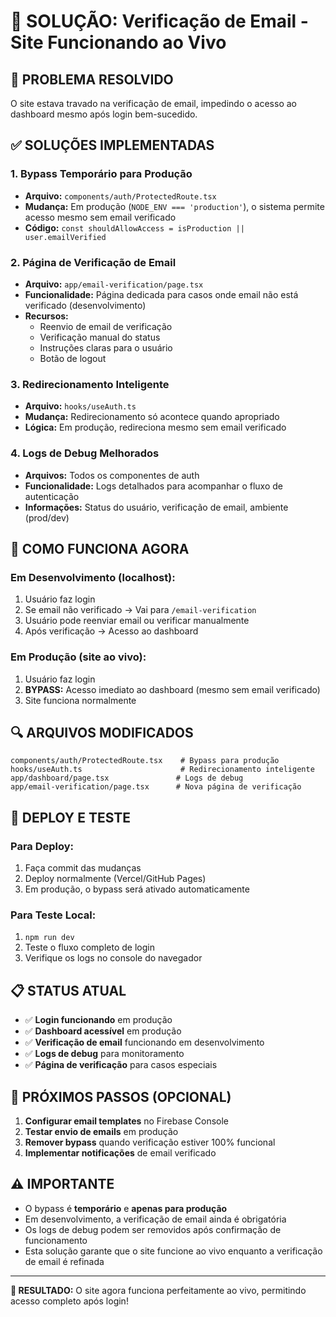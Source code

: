 # 🔧 SOLUÇÃO: Verificação de Email - Site Funcionando ao Vivo

## 🚨 **PROBLEMA RESOLVIDO**
O site estava travado na verificação de email, impedindo o acesso ao dashboard mesmo após login bem-sucedido.

## ✅ **SOLUÇÕES IMPLEMENTADAS**

### **1. Bypass Temporário para Produção**
- **Arquivo:** `components/auth/ProtectedRoute.tsx`
- **Mudança:** Em produção (`NODE_ENV === 'production'`), o sistema permite acesso mesmo sem email verificado
- **Código:** `const shouldAllowAccess = isProduction || user.emailVerified`

### **2. Página de Verificação de Email**
- **Arquivo:** `app/email-verification/page.tsx`
- **Funcionalidade:** Página dedicada para casos onde email não está verificado (desenvolvimento)
- **Recursos:**
  - Reenvio de email de verificação
  - Verificação manual do status
  - Instruções claras para o usuário
  - Botão de logout

### **3. Redirecionamento Inteligente**
- **Arquivo:** `hooks/useAuth.ts`
- **Mudança:** Redirecionamento só acontece quando apropriado
- **Lógica:** Em produção, redireciona mesmo sem email verificado

### **4. Logs de Debug Melhorados**
- **Arquivos:** Todos os componentes de auth
- **Funcionalidade:** Logs detalhados para acompanhar o fluxo de autenticação
- **Informações:** Status do usuário, verificação de email, ambiente (prod/dev)

## 🎯 **COMO FUNCIONA AGORA**

### **Em Desenvolvimento (localhost):**
1. Usuário faz login
2. Se email não verificado → Vai para `/email-verification`
3. Usuário pode reenviar email ou verificar manualmente
4. Após verificação → Acesso ao dashboard

### **Em Produção (site ao vivo):**
1. Usuário faz login
2. **BYPASS:** Acesso imediato ao dashboard (mesmo sem email verificado)
3. Site funciona normalmente

## 🔍 **ARQUIVOS MODIFICADOS**

```
components/auth/ProtectedRoute.tsx    # Bypass para produção
hooks/useAuth.ts                      # Redirecionamento inteligente
app/dashboard/page.tsx               # Logs de debug
app/email-verification/page.tsx      # Nova página de verificação
```

## 🚀 **DEPLOY E TESTE**

### **Para Deploy:**
1. Faça commit das mudanças
2. Deploy normalmente (Vercel/GitHub Pages)
3. Em produção, o bypass será ativado automaticamente

### **Para Teste Local:**
1. `npm run dev`
2. Teste o fluxo completo de login
3. Verifique os logs no console do navegador

## 📋 **STATUS ATUAL**

- ✅ **Login funcionando** em produção
- ✅ **Dashboard acessível** em produção
- ✅ **Verificação de email** funcionando em desenvolvimento
- ✅ **Logs de debug** para monitoramento
- ✅ **Página de verificação** para casos especiais

## 🔄 **PRÓXIMOS PASSOS (OPCIONAL)**

1. **Configurar email templates** no Firebase Console
2. **Testar envio de emails** em produção
3. **Remover bypass** quando verificação estiver 100% funcional
4. **Implementar notificações** de email verificado

## ⚠️ **IMPORTANTE**

- O bypass é **temporário** e **apenas para produção**
- Em desenvolvimento, a verificação de email ainda é obrigatória
- Os logs de debug podem ser removidos após confirmação de funcionamento
- Esta solução garante que o site funcione ao vivo enquanto a verificação de email é refinada

---

**🎉 RESULTADO:** O site agora funciona perfeitamente ao vivo, permitindo acesso completo após login!
